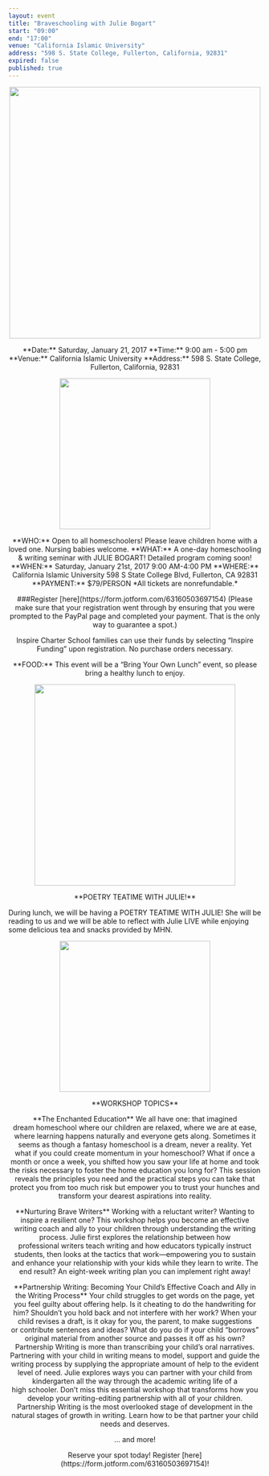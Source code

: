 ```yaml
---
layout: event
title: "Braveschooling with Julie Bogart"
start: "09:00"
end: "17:00"
venue: "California Islamic University"
address: "598 S. State College, Fullerton, California, 92831"
expired: false
published: true
---  
```

<p align="center">
<img src="[https://cloud.githubusercontent.com/assets/7043355/20945150/f5c177f4-bbba-11e6-9c6c-66a0b3975551.jpeg](https://cloud.githubusercontent.com/assets/7043355/20945150/f5c177f4-bbba-11e6-9c6c-66a0b3975551.jpeg)" width="500px" />
</p>

<p align="center">
**Date:** Saturday, January 21, 2017   
**Time:** 9:00 am - 5:00 pm   
**Venue:** California Islamic University   
**Address:** 598 S. State College, Fullerton, California, 92831   
</p>

<p align="center">
<img src="https://cloud.githubusercontent.com/assets/7043355/20945194/234a9f8e-bbbb-11e6-82c4-0f2c75e15587.jpg" width="300px" />   
</p>   

<p align="center">
**WHO:** Open to all homeschoolers! Please leave children home with a loved one. Nursing babies welcome.   
**WHAT:** A one-day homeschooling & writing seminar with JULIE BOGART!   Detailed program coming soon!   
**WHEN:** Saturday, January 21st, 2017 9:00 AM-4:00 PM   
**WHERE:** California Islamic University 598 S State College Blvd, Fullerton, CA 92831    
**PAYMENT:** $79/PERSON   
*All tickets are nonrefundable.*
</p>   

<p align="center">
###Register [here](https://form.jotform.com/63160503697154)  
(Please make sure that your registration went through by ensuring that you were prompted to the PayPal page and completed your payment. That is the only way to guarantee a spot.)
</p>  

<p align="center">
Inspire Charter School families can use their funds by selecting “Inspire Funding” upon registration. No purchase orders necessary.
</p>

<p align="center">
**FOOD:** This event will be a “Bring Your Own Lunch” event, so please bring a healthy lunch to enjoy.
</p>

<p align="center">
<img src="https://cloud.githubusercontent.com/assets/7043355/20945175/16b33556-bbbb-11e6-9d98-f77ba4acaabf.jpg" width="400px" />
</p>

<p align="center">
**POETRY TEATIME WITH JULIE!**

During lunch, we will be having a POETRY TEATIME WITH JULIE! She will be reading to us and we will be able to reflect with Julie LIVE while enjoying some delicious tea and snacks provided by MHN.
</p>

<p align="center">
<img src="https://cloud.githubusercontent.com/assets/7043355/20945108/ca6e42da-bbba-11e6-94c1-d62b4e0bb8cd.jpg" width="300px" />
</p>

<p align="center">
**WORKSHOP TOPICS**
</p>

<p align="center">
**The Enchanted Education**
We all have one: that imagined dream homeschool where our children are relaxed, where we are at ease, where learning happens naturally and everyone gets along. Sometimes it seems as though a fantasy homeschool is a dream, never a reality. Yet what if you could create momentum in your homeschool? What if once a month or once a week, you shifted how you saw your life at home and took the risks necessary to foster the home education you long for? This session reveals the principles you need and the practical steps you can take that protect you from too much risk but empower you to trust your hunches and transform your dearest aspirations into reality.   
</p>

<p align="center">
**Nurturing Brave Writers**
Working with a reluctant writer? Wanting to inspire a resilient one? This workshop helps you become an effective writing coach and ally to your children through understanding the writing process. Julie first explores the relationship between how professional writers teach writing and how educators typically instruct students, then looks at the tactics that work—empowering you to sustain and enhance your relationship with your kids while they learn to write. The end result? An eight-week writing plan you can implement right away!   
</p>

<p align="center">
**Partnership Writing: Becoming Your Child’s Effective Coach and Ally in the Writing Process**
Your child struggles to get words on the page, yet you feel guilty about offering help. Is it cheating to do the handwriting for him? Shouldn’t you hold back and not interfere with her work? When your child revises a draft, is it okay for you, the parent, to make suggestions or contribute sentences and ideas? What do you do if your child “borrows” original material from another source and passes it off as his own? Partnership Writing is more than transcribing your child’s oral narratives. Partnering with your child in writing means to model, support and guide the writing process by supplying the appropriate amount of help to the evident level of need. Julie explores ways you can partner with your child from kindergarten all the way through the academic writing life of a high schooler. Don’t miss this essential workshop that transforms how you develop your writing-editing partnership with all of your children. Partnership Writing is the most overlooked stage of development in the natural stages of growth in writing. Learn how to be that partner your child needs and deserves.   
</p>

<p align="center">
… and more!   
</p>

<p align="center">
Reserve your spot today! Register [here](https://form.jotform.com/63160503697154)!
</p>


